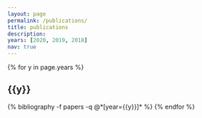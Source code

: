 ```yaml
---
layout: page
permalink: /publications/
title: publications
description:
years: [2020, 2019, 2018]
nav: true
---
```


<div class="publications">

{% for y in page.years %}

  <h2 class="year">{{y}}</h2>
  {% bibliography -f papers -q @*[year={{y}}]* %}
{% endfor %}

</div>
